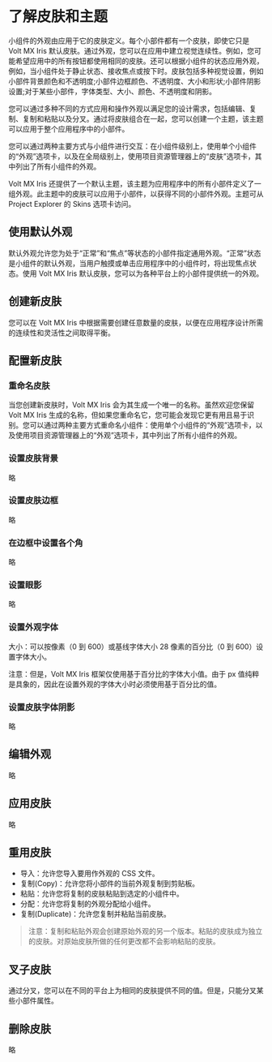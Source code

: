 # 了解皮肤和主题
小组件的外观由应用于它的皮肤定义。每个小部件都有一个皮肤，即使它只是 Volt MX Iris 默认皮肤。通过外观，您可以在应用中建立视觉连续性。例如，您可能希望应用中的所有按钮都使用相同的皮肤。还可以根据小组件的状态应用外观，例如，当小组件处于静止状态、接收焦点或按下时。皮肤包括多种视觉设置，例如小部件背景颜色和不透明度;小部件边框颜色、不透明度、大小和形状;小部件阴影设置;对于某些小部件，字体类型、大小、颜色、不透明度和阴影。

您可以通过多种不同的方式应用和操作外观以满足您的设计需求，包括编辑、复制、复制和粘贴以及分叉。通过将皮肤组合在一起，您可以创建一个主题，该主题可以应用于整个应用程序中的小部件。

您可以通过两种主要方式与小组件进行交互：在小组件级别上，使用单个小组件的“外观”选项卡，以及在全局级别上，使用项目资源管理器上的“皮肤”选项卡，其中列出了所有小组件的外观。

Volt MX Iris 还提供了一个默认主题，该主题为应用程序中的所有小部件定义了一组外观。此主题中的皮肤可以应用于小部件，以获得不同的小部件外观。主题可从 Project Explorer 的 Skins 选项卡访问。

## 使用默认外观
默认外观允许您为处于“正常”和“焦点”等状态的小部件指定通用外观。“正常”状态是小组件的默认外观，当用户触摸或单击应用程序中的小组件时，将出现焦点状态。使用 Volt MX Iris 默认皮肤，您可以为各种平台上的小部件提供统一的外观。

## 创建新皮肤
您可以在 Volt MX Iris 中根据需要创建任意数量的皮肤，以便在应用程序设计所需的连续性和灵活性之间取得平衡。

## 配置新皮肤
### 重命名皮肤
当您创建新皮肤时，Volt MX Iris 会为其生成一个唯一的名称。虽然欢迎您保留 Volt MX Iris 生成的名称，但如果您重命名它，您可能会发现它更有用且易于识别。您可以通过两种主要方式重命名小组件：使用单个小组件的“外观”选项卡，以及使用项目资源管理器上的“外观”选项卡，其中列出了所有小组件的外观。

### 设置皮肤背景
略

### 设置皮肤边框
略

### 在边框中设置各个角
略

### 设置眼影
略

### 设置外观字体
大小：可以按像素（0 到 600）或基线字体大小 28 像素的百分比（0 到 600）设置字体大小。

注意：但是，Volt MX Iris 框架仅使用基于百分比的字体大小值。由于 px 值纯粹是具象的，因此在设置外观的字体大小时必须使用基于百分比的值。

### 设置皮肤字体阴影
略

## 编辑外观
略

## 应用皮肤
略

## 重用皮肤
* 导入：允许您导入要用作外观的 CSS 文件。
* 复制(Copy)：允许您将小部件的当前外观复制到剪贴板。
* 粘贴：允许您将复制的皮肤粘贴到选定的小组件中。
* 分配：允许您将复制的外观分配给小组件。
* 复制(Duplicate)：允许您复制并粘贴当前皮肤。

> 注意：复制和粘贴外观会创建原始外观的另一个版本。粘贴的皮肤成为独立的皮肤。对原始皮肤所做的任何更改都不会影响粘贴的皮肤。

## 叉子皮肤
通过分叉，您可以在不同的平台上为相同的皮肤提供不同的值。但是，只能分叉某些小部件属性。

## 删除皮肤
略
